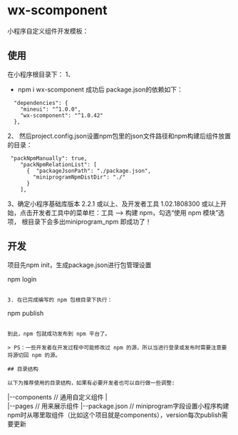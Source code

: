 
# wx-scomponent

小程序自定义组件开发模板：



## 使用
在小程序根目录下：
1、
* npm i wx-scomponent
成功后 package.json的依赖如下：
```
  "dependencies": {
    "mineui": "^1.0.0",
    "wx-scomponent": "^1.0.42"
  },
  ```
  2、
然后project.config.json设置npm包里的json文件路径和npm构建后组件放置的目录：
```
 "packNpmManually": true,
    "packNpmRelationList": [
      {  "packageJsonPath": "./package.json",
        "miniprogramNpmDistDir": "./"
      }
    ],
```
3、确定小程序基础库版本 2.2.1 或以上、及开发者工具 1.02.1808300 或以上开始，点击开发者工具中的菜单栏：工具 --> 构建 npm，勾选“使用 npm 模块”选项，
根目录下会多出miniprogram_npm 即成功了！

## 开发
项目先npm init，生成package.json进行包管理设置

npm login
```

3. 在已完成编写的 npm 包根目录下执行：

```
npm publish
```

到此，npm 包就成功发布到 npm 平台了。

> PS：一些开发者在开发过程中可能修改过 npm 的源，所以当进行登录或发布时需要注意要将源切回 npm 的源。

## 目录结构

以下为推荐使用的目录结构，如果有必要开发者也可以自行做一些调整:

```

|--components // 通用自定义组件
|   
|--pages // 用来展示组件
|--package.json // miniprogram字段设置小程序构建npm时从哪里取组件（比如这个项目就是components），version每次publish需要更新

```
